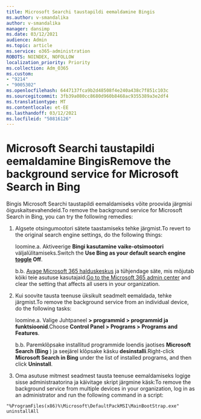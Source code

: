 ```yaml
---
title: Microsoft Searchi taustapildi eemaldamine Bingis
ms.author: v-smandalika
author: v-smandalika
manager: dansimp
ms.date: 03/12/2021
audience: Admin
ms.topic: article
ms.service: o365-administration
ROBOTS: NOINDEX, NOFOLLOW
localization_priority: Priority
ms.collection: Adm_O365
ms.custom:
- "9214"
- "9005302"
ms.openlocfilehash: 6447137fca9b2d48508f4e240a438c7f851c103c
ms.sourcegitcommit: 3fb39a080cc8680d960b8468ac9355389a3e2df4
ms.translationtype: MT
ms.contentlocale: et-EE
ms.lasthandoff: 03/12/2021
ms.locfileid: "50816126"
---
```

# <a name="remove-the-background-service-for-microsoft-search-in-bing"></a><span data-ttu-id="a42b9-102">Microsoft Searchi taustapildi eemaldamine Bingis</span><span class="sxs-lookup"><span data-stu-id="a42b9-102">Remove the background service for Microsoft Search in Bing</span></span>

<span data-ttu-id="a42b9-103">Bingis Microsoft Searchi taustapildi eemaldamiseks võite proovida järgmisi õiguskaitsevahendeid.</span><span class="sxs-lookup"><span data-stu-id="a42b9-103">To remove the background service for Microsoft Search in Bing, you can try the following remedies:</span></span>

1. <span data-ttu-id="a42b9-104">Algsete otsingumootori sätete taastamiseks tehke järgmist.</span><span class="sxs-lookup"><span data-stu-id="a42b9-104">To revert to the original search engine settings, do the following things:</span></span>

    <span data-ttu-id="a42b9-105">loomine.</span><span class="sxs-lookup"><span data-stu-id="a42b9-105">a.</span></span> <span data-ttu-id="a42b9-106">Aktiveerige **Bingi kasutamine vaike-otsimootori [](https://docs.microsoft.com/deployoffice/microsoft-search-bing#change-whether-bing-is-the-default-search-engine-for-google-chrome)** väljalülitamiseks.</span><span class="sxs-lookup"><span data-stu-id="a42b9-106">Switch the **Use Bing as your default search engine [toggle](https://docs.microsoft.com/deployoffice/microsoft-search-bing#change-whether-bing-is-the-default-search-engine-for-google-chrome) Off**.</span></span>

    <span data-ttu-id="a42b9-107">b.</span><span class="sxs-lookup"><span data-stu-id="a42b9-107">b.</span></span> <span data-ttu-id="a42b9-108">[Avage Microsoft 365 halduskeskus](https://docs.microsoft.com/deployoffice/microsoft-search-bing#configure-the-setting-in-the-microsoft-365-admin-center-to-allow-the-extension-to-be-installed) ja tühjendage säte, mis mõjutab kõiki teie asutuse kasutajaid.</span><span class="sxs-lookup"><span data-stu-id="a42b9-108">[Go to the Microsoft 365 admin center](https://docs.microsoft.com/deployoffice/microsoft-search-bing#configure-the-setting-in-the-microsoft-365-admin-center-to-allow-the-extension-to-be-installed) and clear the setting that affects all users in your organization.</span></span>

2. <span data-ttu-id="a42b9-109">Kui soovite tausta teenuse üksikult seadmelt eemaldada, tehke järgmist.</span><span class="sxs-lookup"><span data-stu-id="a42b9-109">To remove the background service from an individual device, do the following tasks:</span></span>

    <span data-ttu-id="a42b9-110">loomine.</span><span class="sxs-lookup"><span data-stu-id="a42b9-110">a.</span></span> <span data-ttu-id="a42b9-111">Valige Juhtpaneel **> programmid > programmid ja funktsioonid**.</span><span class="sxs-lookup"><span data-stu-id="a42b9-111">Choose **Control Panel > Programs > Programs and Features**.</span></span>

    <span data-ttu-id="a42b9-112">b.</span><span class="sxs-lookup"><span data-stu-id="a42b9-112">b.</span></span> <span data-ttu-id="a42b9-113">Paremklõpsake installitud programmide loendis jaotises **Microsoft Search (Bing** ) ja seejärel klõpsake käsku **desinstalli**.</span><span class="sxs-lookup"><span data-stu-id="a42b9-113">Right-click **Microsoft Search in Bing** under the list of installed programs, and then click **Uninstall**.</span></span>

3. <span data-ttu-id="a42b9-114">Oma asutuse mitmest seadmest tausta teenuse eemaldamiseks logige sisse administraatorina ja käivitage skript järgmine käsk:</span><span class="sxs-lookup"><span data-stu-id="a42b9-114">To remove the background service from multiple devices in your organization, log in as an administrator and run the following command in a script:</span></span> 

`"%ProgramFiles(x86)%\Microsoft\DefaultPackMSI\MainBootStrap.exe" uninstallAll`
